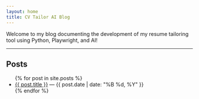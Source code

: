 ```yaml
---
layout: home
title: CV Tailor AI Blog
---
```


Welcome to my blog documenting the development of my resume tailoring tool using Python, Playwright, and AI!

---

## Posts

<ul>
  {% for post in site.posts %}
    <li>
      <a href="{{ post.url }}">{{ post.title }}</a> — {{ post.date | date: "%B %d, %Y" }}
    </li>
  {% endfor %}
</ul>